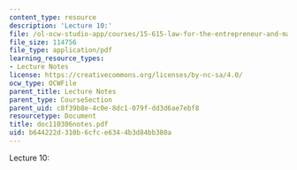 ```yaml
---
content_type: resource
description: 'Lecture 10:'
file: /ol-ocw-studio-app/courses/15-615-law-for-the-entrepreneur-and-manager-spring-2003/b644222d310b6cfce6344b3d84bb380a_doc110306notes.pdf
file_size: 114756
file_type: application/pdf
learning_resource_types:
- Lecture Notes
license: https://creativecommons.org/licenses/by-nc-sa/4.0/
ocw_type: OCWFile
parent_title: Lecture Notes
parent_type: CourseSection
parent_uid: c8f39b8e-4c0e-8dc1-079f-dd3d6ae7ebf8
resourcetype: Document
title: doc110306notes.pdf
uid: b644222d-310b-6cfc-e634-4b3d84bb380a
---
```

Lecture 10: